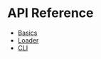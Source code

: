 # API Reference

- [Basics](https://github.com/abschill/html-chunk-loader/blob/master/docs/reference/basics.md)
- [Loader](https://github.com/abschill/html-chunk-loader/blob/master/docs/reference/loader.md)
- [CLI](https://github.com/abschill/html-chunk-loader/tree/0.5.7/docs/reference/cli.md)